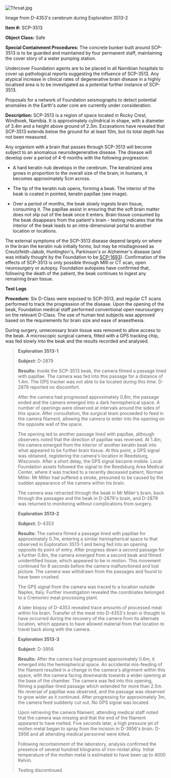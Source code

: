 ![Throat.jpg](http://scp-wiki.wdfiles.com/local--files/scp-3513/Throat.jpg)

Image from D-4353's cerebrum during Exploration 3513-2

**Item #:** SCP-3513

**Object Class:** Safe

**Special Containment Procedures:** The concrete bunker built around SCP-3513 is to be guarded and maintained by four permanent staff, maintaining the cover story of a water pumping station.

Undercover Foundation agents are to be placed in all Namibian hospitals to cover up pathological reports suggesting the influence of SCP-3513. Any atypical increase in clinical rates of degenerative brain disease in a highly localised area is to be investigated as a potential further instance of SCP-3513.

Proposals for a network of Foundation seismographs to detect potential anomalies in the Earth's outer core are currently under consideration.

**Description:** SCP-3513 is a region of space located in Rocky Crest, Windhoek, Namibia. It is approximately cylindrical in shape, with a diameter of 3.4m and a height above ground of 2.3m. Excavations have revealed that SCP-3513 extends below the ground for at least 10m, but its total depth has not been measured.

Any organism with a brain that passes through SCP-3513 will become subject to an anomalous neurodegenerative disease. The disease will develop over a period of 4-6 months with the following progression:

*   A hard keratin nub develops in the cerebrum. The keratinized area grows in proportion to the overall size of the brain; in humans, it becomes approximately 5cm across.

*   The tip of the keratin nub opens, forming a beak. The interior of the beak is coated in pointed, keratin papillae (see image).

*   Over a period of months, the beak slowly ingests brain tissue, consuming it. The papillae assist in ensuring that the soft brain matter does not slip out of the beak once it enters. Brain tissue consumed by the beak disappears from the patient's brain - testing indicates that the interior of the beak leads to an intra-dimensional portal to another location or locations.

The external symptoms of the SCP-3513 disease depend largely on where in the brain the keratin nub initially forms, but may be misdiagnosed as Creutzfeldt–Jakob, Huntington's, Parkinson's or Alzheimer's disease (and was initially thought by the Foundation to be [SCP-1693](/scp-1693)). Confirmation of the effects of SCP-3513 is only possible through MRI or CT scan, open neurosurgery or autopsy. Foundation autopsies have confirmed that, following the death of the patient, the beak continues to ingest any remaining brain tissue.

**Test Logs**

**Procedure:** Six D-Class were exposed to SCP-3513, and regular CT scans performed to track the progression of the disease. Upon the opening of the beak, Foundation medical staff performed conventional open neurosurgery on the relevant D-Class. The use of human test subjects was approved based on the requirements for brain size and ease of anaesthesia.

During surgery, unnecessary brain tissue was removed to allow access to the beak. A microscopic surgical camera, fitted with a GPS tracking chip, was fed slowly into the beak and the results recorded and analysed.

> **Exploration 3513-1**
> 
> **Subject:** D-2879
> 
> **Results:** Inside the SCP-3513 beak, the camera filmed a passage lined with papillae. The camera was fed into this passage for a distance of 1.4m. The GPS tracker was not able to be located during this time. D-2879 reported no discomfort.
> 
> After the camera had progressed approximately 0.8m, the passage ended and the camera emerged into a dark hemispherical space. A number of openings were observed at intervals around the sides of this space. After consultation, the surgical team proceeded to feed in the camera filament, allowing the camera to enter into the opening on the opposite wall of the space.
> 
> The opening led to another passage lined with papillae, although observers noted that the direction of papillae was reversed. At 1.4m, the camera emerged from the interior of another keratin beak into what appeared to be further brain tissue. At this point, a GPS signal was obtained, registering the camera's location in Reedsburg, Wisconsin. After a short delay, the GPS signal became mobile. Local Foundation assets followed the signal to the Reedsburg Area Medical Center, where it was tracked to a recently deceased patient, Norman Miller. Mr Miller had suffered a stroke, presumed to be caused by the sudden appearance of the camera within his brain.
> 
> The camera was retracted through the beak in Mr Miller's brain, back through the passages and the beak in D-2879's brain, and D-2879 was returned to monitoring without complications from surgery.

> **Exploration 3513-2**
> 
> **Subject:** D-4353
> 
> **Results:** The camera filmed a passage lined with papillae for approximately 0.7m, entering a similar hemispherical space to that observed in Exploration 3513-1 and being fed into an opening opposite its point of entry. After progress down a second passage for a further 0.8m, the camera emerged from a second beak and filmed unidentified tissue, which appeared to be in motion. This movement continued for 8 seconds before the camera malfunctioned and lost picture. The camera was withdrawn from the passages and found to have been crushed.
> 
> The GPS signal from the camera was traced to a location outside Naples, Italy. Further investigation revealed the coordinates belonged to a Cremonini meat processing plant.
> 
> A later biopsy of D-4353 revealed trace amounts of processed meat within his brain. Transfer of the meat into D-4353's brain is thought to have occurred during the recovery of the camera from its alternate location, which appears to have allowed material from that location to travel back along with the camera.

> **Exploration 3513-3**
> 
> **Subject:** D-3956
> 
> **Results:** After the camera had progressed approximately 0.6m, it emerged into the hemispherical space. An accidental mis-feeding of the filament resulted in a change in the camera's alignment within this space, with the camera facing downwards towards a wider opening at the base of the chamber. The camera was fed into this opening, filming a papillae-lined passage which extended for more than 2.5m. No reversal of papillae was observed, and the passage was observed to grow wider as it continued. After progressing for approximately 3m, the camera feed suddenly cut out. No GPS signal was located.
> 
> Upon retrieving the camera filament, attending medical staff noted that the camera was missing and that the end of the filament appeared to have melted. Five seconds later, a high pressure jet of molten metal began to spray from the incision in D-3956's brain. D-3956 and all attending medical personnel were killed.
> 
> Following recontainment of the laboratory, analysis confirmed the presence of several hundred kilograms of iron-nickel alloy. Initial temperature of the molten metal is estimated to have been up to 4000 Kelvin.
> 
> Testing discontinued.